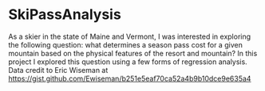 # SkiPassAnalysis
As a skier in the state of Maine and Vermont, I was interested in exploring the following question: what determines a season pass cost for a given mountain based on the physical features of the resort and mountain? In this project I explored this question using a few forms of regression analysis. Data credit to Eric Wiseman at https://gist.github.com/Ewiseman/b251e5eaf70ca52a4b9b10dce9e635a4

